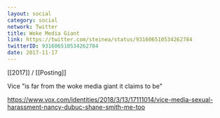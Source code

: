 ```yaml
---
layout: social
category: social
network: Twitter
title: Woke Media Giant
link: https://twitter.com/steinea/status/931606510534262784
twitterID: 931606510534262784
date: 2017-11-17
---
```


[[2017]] / [[Posting]]

Vice "is far from the woke media giant it claims to be"

<https://www.vox.com/identities/2018/3/13/17111014/vice-media-sexual-harassment-nancy-dubuc-shane-smith-me-too>
